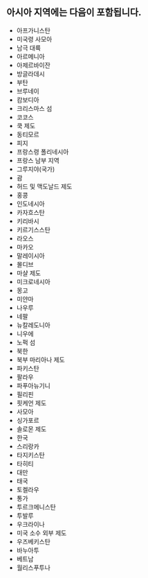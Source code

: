 ## 아시아 지역에는 다음이 포함됩니다.

* 아프가니스탄
* 미국령 사모아
* 남극 대륙
* 아르메니아
* 아제르바이잔
* 방글라데시
* 부탄
* 브루네이
* 캄보디아
* 크리스마스 섬
* 코코스
* 쿡 제도
* 동티모르
* 피지
* 프랑스령 폴리네시아
* 프랑스 남부 지역
* 그루지야(국가)
* 괌
* 허드 및 맥도날드 제도
* 홍콩
* 인도네시아
* 카자흐스탄
* 키리바시
* 키르기스스탄
* 라오스
* 마카오
* 말레이시아
* 몰디브
* 마샬 제도
* 미크로네시아
* 몽고
* 미얀마
* 나우루
* 네팔
* 뉴칼레도니아
* 니우에
* 노퍽 섬
* 북한
* 북부 마리아나 제도
* 파키스탄
* 팔라우
* 파푸아뉴기니
* 필리핀
* 핏케언 제도
* 사모아
* 싱가포르
* 솔로몬 제도
* 한국
* 스리랑카
* 타지키스탄
* 타히티
* 대만
* 태국
* 토켈라우
* 통가
* 투르크메니스탄
* 투발루
* 우크라이나
* 미국 소수 외부 제도
* 우즈베키스탄
* 바누아투
* 베트남
* 월리스푸투나